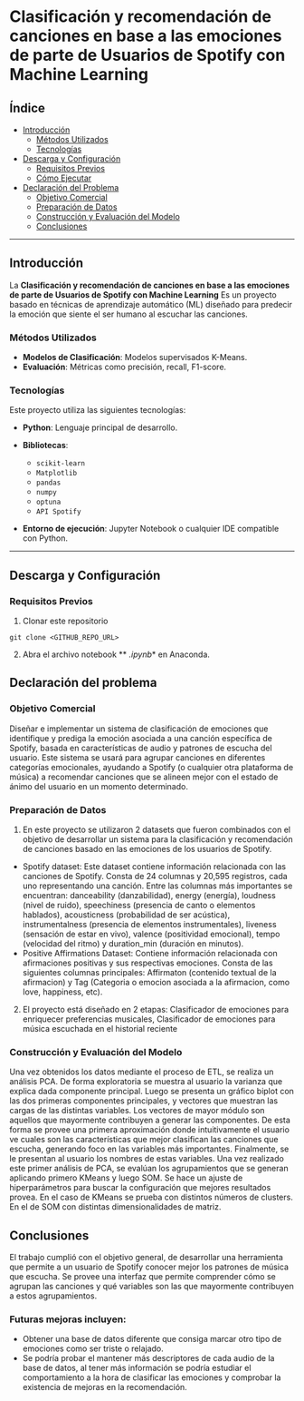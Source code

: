 # Clasificación y recomendación de canciones en base a las emociones de parte de Usuarios de Spotify con Machine Learning


## Índice
- [Introducción](#introducción)
  - [Métodos Utilizados](#métodos-utilizados)
  - [Tecnologías](#tecnologías)
- [Descarga y Configuración](#descarga-y-configuración)
  - [Requisitos Previos](#requisitos-previos)
  - [Cómo Ejecutar](#cómo-ejecutar)
- [Declaración del Problema](#declaración-del-problema)
  - [Objetivo Comercial](#objetivo-comercial)
  - [Preparación de Datos](#preparación-de-datos)
  - [Construcción y Evaluación del Modelo](#construcción-y-evaluación-del-modelo)
  - [Conclusiones](#conclusiones)


---


## Introducción


La **Clasificación y recomendación de canciones en base a las emociones de parte de Usuarios de Spotify con Machine Learning** Es un proyecto basado en técnicas de aprendizaje automático (ML) diseñado para predecir la emoción que siente el ser humano al escuchar las canciones. 


### Métodos Utilizados


- **Modelos de Clasificación**: Modelos supervisados K-Means.
- **Evaluación**: Métricas como precisión, recall, F1-score.


### Tecnologías


Este proyecto utiliza las siguientes tecnologías:
- **Python**: Lenguaje principal de desarrollo.
- **Bibliotecas**:
  - `scikit-learn`
  - `Matplotlib`
  - `pandas`
  - `numpy`
  - `optuna`
  - `API Spotify`


- **Entorno de ejecución**: Jupyter Notebook o cualquier IDE compatible con Python.


---


## Descarga y Configuración


### Requisitos Previos


1. Clonar este repositorio


```
git clone <GITHUB_REPO_URL>
```


2. Abra el archivo notebook ** *.ipynb** en Anaconda.


## Declaración del problema


### Objetivo Comercial


Diseñar e implementar un sistema de clasificación de emociones que identifique y prediga la emoción asociada a una canción específica de Spotify, basada en características de audio y patrones de escucha del usuario. 
Este sistema se usará para agrupar canciones en diferentes categorías emocionales, ayudando a Spotify (o cualquier otra plataforma de música) a recomendar canciones que se alineen mejor con el estado de ánimo del usuario en un momento determinado.


### Preparación de Datos
1. En este proyecto se utilizaron 2 datasets que fueron combinados con el objetivo de desarrollar un sistema para la clasificación y recomendación de canciones basado en las emociones de los usuarios de Spotify.
- Spotify dataset:  Este dataset contiene información relacionada con las canciones de Spotify. Consta de 24 columnas y 20,595 registros, cada uno representando una canción. Entre las columnas más importantes se encuentran: danceability (danzabilidad), energy (energía), loudness (nivel de ruido), speechiness (presencia de canto o elementos hablados), acousticness (probabilidad de ser acústica), instrumentalness (presencia de elementos instrumentales), liveness (sensación de estar en vivo), valence (positividad emocional), tempo (velocidad del ritmo) y duration_min (duración en minutos).
- Positive Affirmations Dataset: Contiene información relacionada con afirmaciones positivas y sus respectivas emociones. Consta de las siguientes columnas principales: Affirmaton (contenido textual de la afirmacion) y Tag (Categoria o emocion asociada a la afirmacion, como love, happiness, etc).


2. El proyecto está diseñado en 2 etapas: Clasificador de emociones para enriquecer preferencias musicales, Clasificador de emociones para música escuchada en el historial reciente


### Construcción y Evaluación del Modelo


Una vez obtenidos los datos mediante el proceso de ETL, se realiza un análisis
PCA. De forma exploratoria se muestra al usuario la varianza que explica dada
componente principal. Luego se presenta un gráfico biplot con las dos primeras
componentes principales, y vectores que muestran las cargas de las distintas variables.
Los vectores de mayor módulo son aquellos que mayormente contribuyen a generar las componentes. De esta forma se provee una primera aproximación donde intuitivamente el usuario ve cuales son las características que mejor clasifican las canciones que escucha, generando foco en las variables más importantes. Finalmente, se le presentan al usuario los nombres de estas variables.
Una vez realizado este primer análisis de PCA, se evalúan los agrupamientos que se generan aplicando primero KMeans y luego SOM. Se hace un ajuste de
hiperparámetros para buscar la configuración que mejores resultados provea. En el caso de KMeans se prueba con distintos números de clusters. En el de SOM con distintas dimensionalidades de matriz.


## Conclusiones


El trabajo cumplió con el objetivo general, de desarrollar una herramienta que permite a un usuario de Spotify conocer mejor los patrones de música que escucha. Se provee una interfaz que permite comprender cómo se agrupan las canciones y qué variables son las que mayormente contribuyen a estos agrupamientos.




### Futuras mejoras incluyen:
- Obtener una base de datos diferente que consiga marcar otro tipo de emociones como ser triste o relajado.
- Se podría probar el mantener más descriptores de cada audio de la base de datos, al tener más información se podría estudiar el comportamiento a la hora de clasificar las emociones y comprobar la existencia de mejoras en la recomendación. 



